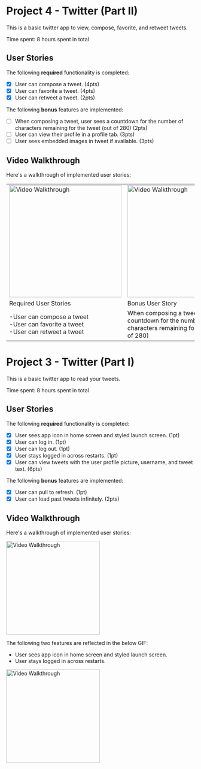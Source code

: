 
# Project 4 - Twitter (Part II)

This is a basic twitter app to view, compose, favorite, and retweet tweets.

Time spent: 8 hours spent in total

## User Stories

The following **required** functionality is completed:

- [X] User can compose a tweet. (4pts)
- [X] User can favorite a tweet. (4pts)
- [X] User can retweet a tweet. (2pts)

The following **bonus** features are implemented:

- [ ] When composing a tweet, user sees a countdown for the number of characters remaining for the tweet (out of 280) (2pts)
- [ ] User can view their profile in a profile tab. (3pts)
- [ ] User sees embedded images in tweet if available. (3pts)

## Video Walkthrough

Here's a walkthrough of implemented user stories:


<table>
 <tr>
  <td> 
   <img src='http://g.recordit.co/UqeSBmrv1Y.gif' title='Video Walkthrough' width='300' alt='Video Walkthrough' /> 
  </td>
  <td>
   <img src='https://media.giphy.com/media/CzZm5bZg1xQsa9bNMf/giphy.gif' title='Video Walkthrough' width='300' alt='Video Walkthrough' /> 
  </td>
 </tr>
 <tr>
  <td>Required User Stories</td>
  <td>Bonus User Story</td>
 </tr>
 <tr>
  <td width='300' >-User can compose a tweet<br>-User can favorite a tweet<br>-User can retweet a tweet</td>
  <td width='300'>When composing a tweet, user sees a countdown for the number of characters remaining for the tweet (out of 280)</td>
 </tr>
</table>

[comment]: <img src='http://g.recordit.co/UqeSBmrv1Y.gif' title='Video Walkthrough' width='250' alt='Video Walkthrough' /> 



# Project 3 - Twitter (Part I)

This is a basic twitter app to read your tweets.

Time spent: 8 hours spent in total

## User Stories

The following **required** functionality is completed:

- [X] User sees app icon in home screen and styled launch screen. (1pt)
- [X] User can log in. (1pt)
- [X] User can log out. (1pt)
- [X] User stays logged in across restarts. (1pt)
- [X] User can view tweets with the user profile picture, username, and tweet text. (6pts)

The following **bonus** features are implemented:

- [X] User can pull to refresh. (1pt)
- [X] User can load past tweets infinitely. (2pts)

## Video Walkthrough

Here's a walkthrough of implemented user stories:

<img src='http://g.recordit.co/UjE2Hog2Oz.gif' width=250 alt='Video Walkthrough' />

The following two features are reflected in the below GIF:
 - User sees app icon in home screen and styled launch screen.
 - User stays logged in across restarts.

<img src='http://g.recordit.co/BBiDCHRPwR.gif' width=250 alt='Video Walkthrough' />



